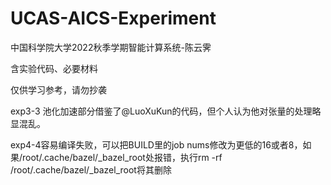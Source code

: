 # UCAS-AICS-Experiment
中国科学院大学2022秋季学期智能计算系统-陈云霁

含实验代码、必要材料

仅供学习参考，请勿抄袭

exp3-3 池化加速部分借鉴了@LuoXuKun的代码，但个人认为他对张量的处理略显混乱。

exp4-4容易编译失败，可以把BUILD里的job nums修改为更低的16或者8，如果/root/.cache/bazel/_bazel_root处报错，执行rm -rf /root/.cache/bazel/_bazel_root将其删除
